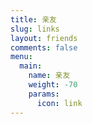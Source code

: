 ```yaml
---
title: 亲友
slug: links
layout: friends
comments: false
menu:
  main:
    name: 亲友
    weight: -70
    params:
      icon: link
---
```

